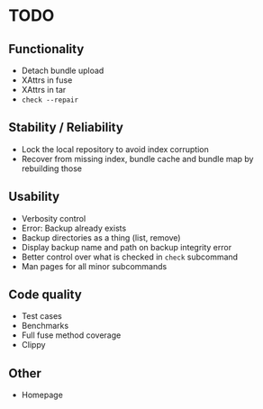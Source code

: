 # TODO

## Functionality
* Detach bundle upload
* XAttrs in fuse
* XAttrs in tar
* `check --repair`

## Stability / Reliability
* Lock the local repository to avoid index corruption
* Recover from missing index, bundle cache and bundle map by rebuilding those

## Usability
* Verbosity control
* Error: Backup already exists
* Backup directories as a thing (list, remove)
* Display backup name and path on backup integrity error
* Better control over what is checked in `check` subcommand
* Man pages for all minor subcommands

## Code quality
* Test cases
* Benchmarks
* Full fuse method coverage
* Clippy

## Other
* Homepage
